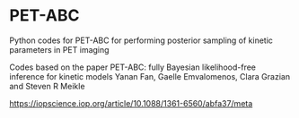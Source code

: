 # PET-ABC
Python codes for PET-ABC for performing posterior sampling of kinetic parameters in PET imaging

Codes based on the paper
PET-ABC: fully Bayesian likelihood-free inference for kinetic models
Yanan Fan, Gaelle Emvalomenos, Clara Grazian and Steven R Meikle

https://iopscience.iop.org/article/10.1088/1361-6560/abfa37/meta
